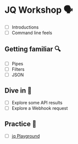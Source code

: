 # JQ Workshop 🗣️

- [ ] Introductions
- [ ] Command line feels

## Getting familiar 🔍

- [ ] Pipes
- [ ] Filters
- [ ] JSON

## Dive in 🤿

- [ ] Explore some API results
- [ ] Explore a Webhook request

## Practice 🎉

- [ ] [jq Playground](https://jqplay.org)
